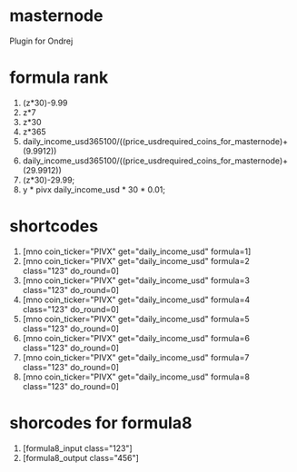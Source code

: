 # masternode
Plugin for Ondrej

# formula rank
1) (z*30)-9.99
2) z*7
3) z*30
4) z*365
5) daily_income_usd365100/((price_usdrequired_coins_for_masternode)+(9.9912))
6) daily_income_usd365100/((price_usdrequired_coins_for_masternode)+(29.9912))
7) (z*30)-29.99;
8) y * pivx daily_income_usd * 30 * 0.01;

# shortcodes
1) [mno coin_ticker="PIVX" get="daily_income_usd" formula=1]
2) [mno coin_ticker="PIVX" get="daily_income_usd" formula=2 class="123" do_round=0]
3) [mno coin_ticker="PIVX" get="daily_income_usd" formula=3 class="123" do_round=0]
4) [mno coin_ticker="PIVX" get="daily_income_usd" formula=4 class="123" do_round=0]
5) [mno coin_ticker="PIVX" get="daily_income_usd" formula=5 class="123" do_round=0]
6) [mno coin_ticker="PIVX" get="daily_income_usd" formula=6 class="123" do_round=0]
7) [mno coin_ticker="PIVX" get="daily_income_usd" formula=7 class="123" do_round=0]
8) [mno coin_ticker="PIVX" get="daily_income_usd" formula=8 class="123" do_round=0]

# shorcodes for formula8
1) [formula8_input class="123"]
2) [formula8_output class="456"]